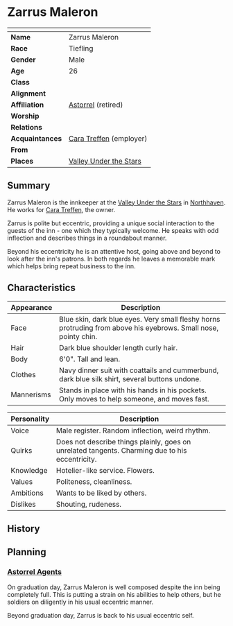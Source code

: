# Zarrus Maleron

| []() | |
| --- | --- |
| **Name** | Zarrus Maleron |
| **Race** | Tiefling |
| **Gender** | Male |
| **Age** | 26 |
| **Class** | |
| **Alignment** | |
| **Affiliation** | [Astorrel](../organisations/astorrel/astorrel.md) (retired) |
| **Worship** | |
| **Relations** | |
| **Acquaintances** | [Cara Treffen](cara-treffen.md) (employer) |
| **From** | |
| **Places** | [Valley Under the Stars](../places/buildings/inns-taverns/valley-under-the-stars.md) |

## Summary

Zarrus Maleron is the innkeeper at the [Valley Under the Stars](../places/buildings/inns-taverns/valley-under-the-stars.md) in [Northhaven](../places/cities/northhaven.md). He works for [Cara Treffen](cara-treffen.md), the owner.

Zarrus is polite but eccentric, providing a unique social interaction to the guests of the inn - one which they typically welcome. He speaks with odd inflection and describes things in a roundabout manner.

Beyond his eccentricity he is an attentive host, going above and beyond to look after the inn's patrons. In both regards he leaves a memorable mark which helps bring repeat business to the inn.

## Characteristics

| Appearance | Description |
| --- | --- |
| Face | Blue skin, dark blue eyes. Very small fleshy horns protruding from above his eyebrows. Small nose, pointy chin. |
| Hair | Dark blue shoulder length curly hair. |
| Body | 6'0". Tall and lean. |
| Clothes | Navy dinner suit with coattails and cummerbund, dark blue silk shirt, several buttons undone. |
| Mannerisms | Stands in place with his hands in his pockets. Only moves to help someone, and moves fast. |

| Personality | Description |
| --- | --- |
| Voice | Male register. Random inflection, weird rhythm. |
| Quirks | Does not describe things plainly, goes on unrelated tangents. Charming due to his eccentricity. |
| Knowledge | Hotelier-like service. Flowers. |
| Values | Politeness, cleanliness. |
| Ambitions | Wants to be liked by others. |
| Dislikes | Shouting, rudeness. |

## History

## Planning

### [Astorrel Agents](../campaigns/astorrel-agents/astorrel-agents.md)

On graduation day, Zarrus Maleron is well composed despite the inn being completely full. This is putting a strain on his abilities to help others, but he soldiers on diligently in his usual eccentric manner.

Beyond graduation day, Zarrus is back to his usual eccentric self.
